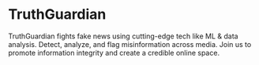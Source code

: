 # TruthGuardian
TruthGuardian fights fake news using cutting-edge tech like ML &amp; data analysis. Detect, analyze, and flag misinformation across media. Join us to promote information integrity and create a credible online space.
